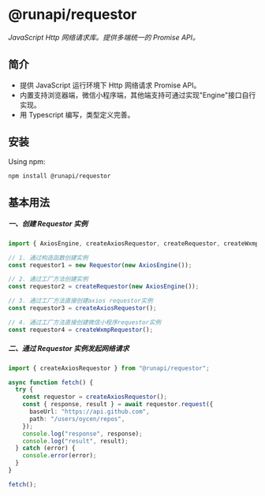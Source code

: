 # @runapi/requestor

_JavaScript Http 网络请求库。提供多端统一的 Promise API。_

## 简介

- 提供 JavaScript 运行环境下 Http 网络请求 Promise API。
- 内置支持浏览器端，微信小程序端，其他端支持可通过实现"Engine"接口自行实现。
- 用 Typescript 编写，类型定义完善。

## 安装

Using npm:

```bash
npm install @runapi/requestor
```

## 基本用法

##### 一、创建 Requestor 实例

```typescript
import { AxiosEngine, createAxiosRequestor, createRequestor, createWxmpRequestor, Requestor } from "@runapi/requestor";

// 1. 通过构造函数创建实例
const requestor1 = new Requestor(new AxiosEngine());

// 2. 通过工厂方法创建实例
const requestor2 = createRequestor(new AxiosEngine());

// 3. 通过工厂方法直接创建axios requestor实例
const requestor3 = createAxiosRequestor();

// 4. 通过工厂方法直接创建微信小程序requestor实例
const requestor4 = createWxmpRequestor();
```

##### 二、通过 Requestor 实例发起网络请求

```typescript
import { createAxiosRequestor } from "@runapi/requestor";

async function fetch() {
  try {
    const requestor = createAxiosRequestor();
    const { response, result } = await requestor.request({
      baseUrl: "https://api.github.com",
      path: "/users/oycen/repos",
    });
    console.log("response", response);
    console.log("result", result);
  } catch (error) {
    console.error(error);
  }
}

fetch();
```
